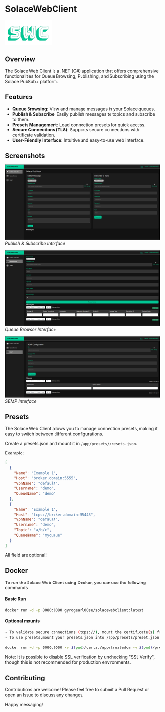 # SolaceWebClient
<img src="wwwroot/favicon.png" width="30%">

## Overview
The Solace Web Client is a .NET (C#) application that offers comprehensive functionalities for Queue Browsing, Publishing, and Subscribing using the Solace PubSub+ platform.

## Features
- **Queue Browsing**: View and manage messages in your Solace queues.
- **Publish & Subscribe**: Easily publish messages to topics and subscribe to them.
- **Presets Management**: Load connection presets for quick access.
- **Secure Connections (TLS)**: Supports secure connections with certificate validation.
- **User-Friendly Interface**: Intuitive and easy-to-use web interface.

## Screenshots
![Publish & Subscribe](docs/SolaceWebClient-Pub_Sub.png)
*Publish & Subscribe Interface*

![Queue Browser](docs/SolaceWebClient-Queue_Browser.png)
*Queue Browser Interface*

![SEMP](docs/SolaceWebClient-SEMP.png)
*SEMP Interface*


## Presets
The Solace Web Client allows you to manage connection presets, making it easy to switch between different configurations.

Create a presets.json and mount it in `/app/presets/presets.json`.

Example:
```json
[
  {
    "Name": "Example 1",
    "Host": "broker.domain:5555",
    "VpnName": "default",
    "Username": "demo",
    "QueueName": "demo"
  },
  {
    "Name": "Example 1",
    "Host": "tcps://broker.domain:55443",
    "VpnName": "default",
    "Username": "demo",
    "Topic": "a/b/c",
    "QueueName": "myqueue"
  }
]
```

All field are optional!

## Docker
To run the Solace Web Client using Docker, you can use the following commands:

#### Basic Run
```sh
docker run -d -p 8080:8080 gyrogearl00se/solacewebclient:latest
```

#### Optional mounts
```sh
- To validate secure connections (tcps://), mount the certificate(s) from your desired endpoint(s) in the /app/trustedca directory.
- To use presets,mount your presets.json into /app/presets/preset.json

docker run -d -p 8080:8080 -v $(pwd)/certs:/app/trustedca -v $(pwd)/presets.json:/app/presets/presets.json gyrogearl00se/solacewebclient:latest
```

Note: It is possible to disable SSL verification by unchecking "SSL Verify", though this is not recommended for production environments.


## Contributing
Contributions are welcome! Please feel free to submit a Pull Request or open an Issue to discuss any changes.


Happy messaging!

